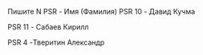 Пишите N PSR - Имя (Фамилия) 
PSR 10 - Давид Кучма

PSR 11 - Сабаев Кирилл

PSR 4 -Тверитин Александр